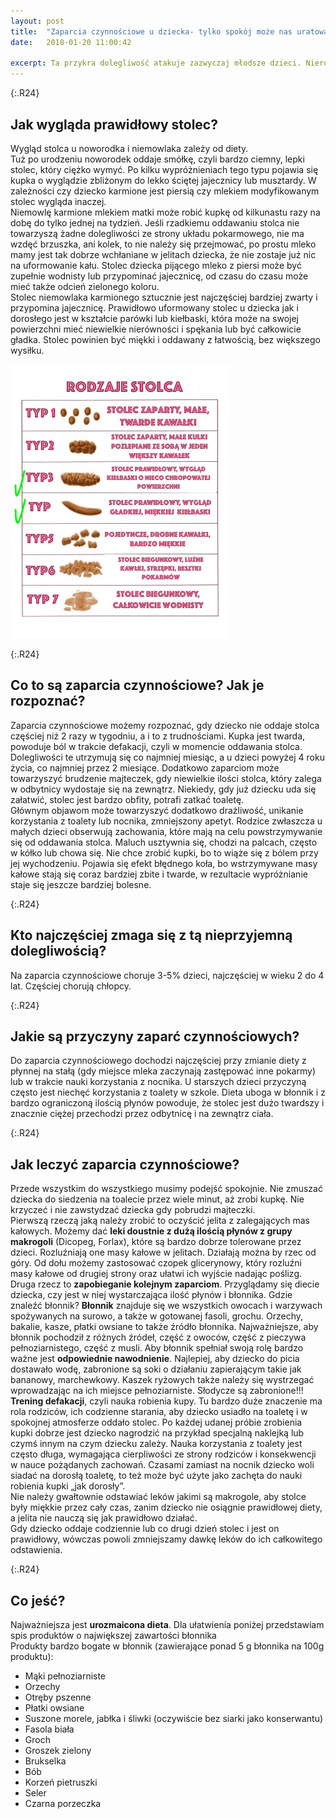```yaml
---
layout: post
title:  "Zaparcia czynnościowe u dziecka- tylko spokój może nas uratować"
date:   2018-01-20 11:00:42

excerpt: Ta przykra dolegliwość atakuje zazwyczaj młodsze dzieci. Nierozpoznana w porę, prowadzi do wieloletnich zaburzeń, trudnych do wyleczenia.
---
```


{:.R24}
## Jak wygląda prawidłowy stolec?

Wygląd stolca u noworodka i niemowlaka zależy od diety.  
Tuż po urodzeniu noworodek oddaje smółkę, czyli bardzo ciemny, lepki stolec, który ciężko wymyć. Po kilku wypróżnieniach tego typu pojawia się kupka o wyglądzie zbliżonym do lekko ściętej jajecznicy lub musztardy. W zależności czy dziecko karmione jest piersią czy mlekiem modyfikowanym stolec wygląda inaczej.  
Niemowlę karmione mlekiem matki może robić kupkę od kilkunastu razy na dobę do tylko jednej na tydzień. Jeśli rzadkiemu oddawaniu stolca nie towarzyszą żadne dolegliwości ze strony układu pokarmowego, nie ma wzdęć brzuszka, ani kolek, to nie należy się przejmować, po prostu mleko mamy jest tak dobrze wchłaniane w jelitach dziecka, że nie zostaje już nic na uformowanie kału. Stolec dziecka pijącego mleko z piersi może być zupełnie wodnisty lub przypominać jajecznicę, od czasu do czasu może mieć także odcień zielonego koloru.  
Stolec niemowlaka karmionego sztucznie jest najczęściej bardziej zwarty i przypomina jajecznicę. Prawidłowo uformowany stolec u dziecka jak i dorosłego jest w kształcie parówki lub kiełbaski, która może na swojej powierzchni mieć niewielkie nierówności i spękania lub być całkowicie gładka. Stolec powinien być miękki i oddawany z łatwością, bez większego wysiłku.

![stolec](/png/stolec.jpg)

{:.R24}
## Co to są zaparcia czynnościowe? Jak je rozpoznać?

Zaparcia czynnościowe możemy rozpoznać, gdy dziecko nie oddaje stolca częściej niż 2 razy w tygodniu, a i to z trudnościami. Kupka jest twarda, powoduje ból w trakcie defakacji, czyli w momencie oddawania stolca. Dolegliwości te utrzymują się co najmniej miesiąc, a u dzieci powyżej 4 roku życia, co najmniej przez 2 miesiące. Dodatkowo zaparciom może towarzyszyć brudzenie majteczek, gdy niewielkie ilości stolca, który zalega w odbytnicy wydostaje się na zewnątrz. Niekiedy, gdy już dziecku uda się załatwić, stolec jest bardzo obfity, potrafi zatkać toaletę.  
Głównym objawom może towarzyszyć dodatkowo drażliwość, unikanie korzystania z toalety lub nocnika, zmniejszony apetyt. Rodzice zwłaszcza u małych dzieci obserwują zachowania, które mają na celu powstrzymywanie się od oddawania stolca. Maluch usztywnia się, chodzi na palcach, często w kółko lub chowa się. Nie chce zrobić kupki, bo to wiąże się z bólem przy jej wychodzeniu. Pojawia się efekt błędnego koła, bo wstrzymywane masy kałowe stają się coraz bardziej zbite i twarde, w rezultacie wypróżnianie staje się jeszcze bardziej bolesne.

{:.R24}
## Kto najczęściej zmaga się z tą nieprzyjemną dolegliwością?

Na zaparcia czynnościowe choruje 3-5% dzieci, najczęściej w wieku 2 do 4 lat. Częściej chorują chłopcy.

{:.R24}
## Jakie są przyczyny zaparć czynnościowych?

Do zaparcia czynnościowego dochodzi najczęściej przy zmianie diety z płynnej na stałą (gdy miejsce mleka zaczynają zastępować inne pokarmy) lub w trakcie nauki korzystania z nocnika. U starszych dzieci przyczyną często jest niechęć korzystania z toalety w szkole. Dieta uboga w błonnik i z bardzo ograniczoną ilością płynów powoduje, że stolec jest dużo twardszy i znacznie ciężej przechodzi przez odbytnicę i na zewnątrz ciała.

{:.R24}
## Jak leczyć zaparcia czynnościowe?

Przede wszystkim do wszystkiego musimy podejść spokojnie. Nie zmuszać dziecka do siedzenia na toalecie przez wiele minut, aż zrobi kupkę. Nie krzyczeć i nie zawstydzać dziecka gdy pobrudzi majteczki.  
Pierwszą rzeczą jaką należy zrobić to oczyścić jelita z zalegających mas kałowych. Możemy dać **leki doustnie z dużą ilością płynów z grupy makrogoli** (Dicopeg, Forlax), które są bardzo dobrze tolerowane przez dzieci. Rozluźniają one masy kałowe w jelitach. Działają można by rzec od góry. Od dołu możemy zastosować czopek glicerynowy, który rozluźni masy kałowe od drugiej strony oraz ułatwi ich wyjście nadając poślizg.  
Druga rzecz to **zapobieganie kolejnym zaparciom**. Przyglądamy się diecie dziecka, czy jest w niej wystarczająca ilość płynów i błonnika. Gdzie znaleźć błonnik? **Błonnik** znajduje się we wszystkich owocach i warzywach spożywanych na surowo, a także w gotowanej fasoli, grochu. Orzechy, bakalie, kasze, płatki owsiane to także źródło błonnika. Najważniejsze, aby błonnik pochodził z różnych źródeł, część z owoców, część z pieczywa pełnoziarnistego, część z musli. Aby błonnik spełniał swoją rolę bardzo ważne jest **odpowiednie nawodnienie**. Najlepiej, aby dziecko do picia dostawało wodę, zabronione są soki o działaniu zapierającym takie jak bananowy, marchewkowy. Kaszek ryżowych także należy się wystrzegać wprowadzając na ich miejsce pełnoziarniste. Słodycze są zabronione!!!  
**Trening defakacji**, czyli nauka robienia kupy. Tu bardzo duże znaczenie ma rola rodziców, ich codzienne starania, aby dziecko usiadło na toaletę i w spokojnej atmosferze oddało stolec. Po każdej udanej próbie zrobienia kupki dobrze jest dziecko nagrodzić na przykład specjalną naklejką lub czymś innym na czym dziecku zależy. Nauka korzystania z toalety jest często długa, wymagająca cierpliwości ze strony rodziców i konsekwencji w nauce pożądanych zachowań. Czasami zamiast na nocnik dziecko woli siadać na dorosłą toaletę, to też może być użyte jako zachęta do nauki robienia kupki „jak dorosły”.  
Nie należy gwałtownie odstawiać leków jakimi są makrogole, aby stolce były miękkie przez cały czas, zanim dziecko nie osiągnie prawidłowej diety, a jelita nie nauczą się jak prawidłowo działać.  
Gdy dziecko oddaje codziennie lub co drugi dzień stolec i jest on prawidłowy, wówczas powoli zmniejszamy dawkę leków do ich całkowitego odstawienia. 

{:.R24}
## Co jeść?
Najważniejsza jest **urozmaicona dieta**. Dla ułatwienia poniżej przedstawiam spis produktów o największej zawartości błonnika  
Produkty bardzo bogate w błonnik (zawierające ponad 5 g błonnika na 100g produktu):
- Mąki pełnoziarniste
- Orzechy
- Otręby pszenne
- Płatki owsiane
- Suszone morele, jabłka i śliwki (oczywiście bez siarki jako konserwantu)
- Fasola biała
- Groch
- Groszek zielony
- Brukselka
- Bób
- Korzeń pietruszki
- Seler
- Czarna porzeczka
